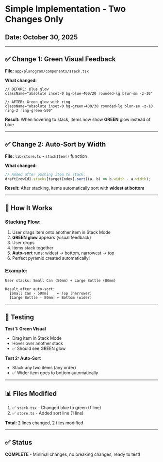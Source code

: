 # Simple Implementation - Two Changes Only

## Date: October 30, 2025

---

## ✅ Change 1: Green Visual Feedback

**File:** `app/planogram/components/stack.tsx`

**What changed:**
```tsx
// BEFORE: Blue glow
className="absolute inset-0 bg-blue-400/20 rounded-lg blur-sm -z-10"

// AFTER: Green glow with ring
className="absolute inset-0 bg-green-400/30 rounded-lg blur-sm -z-10 ring-2 ring-green-500"
```

**Result:** When hovering to stack, items now show **GREEN** glow instead of blue

---

## ✅ Change 2: Auto-Sort by Width

**File:** `lib/store.ts` - `stackItem()` function

**What changed:**
```typescript
// Added after pushing item to stack:
draft[rowId].stacks[targetIndex].sort((a, b) => b.width - a.width);
```

**Result:** After stacking, items automatically sort with **widest at bottom**

---

## 📝 How It Works

### Stacking Flow:
1. User drags item onto another item in Stack Mode
2. **GREEN glow** appears (visual feedback)
3. User drops
4. Items stack together
5. **Auto-sort** runs: widest → bottom, narrowest → top
6. Perfect pyramid created automatically!

### Example:
```
User stacks: Small Can (50mm) + Large Bottle (80mm)

Result after auto-sort:
  [Small Can - 50mm]    ← Top (narrower)
  [Large Bottle - 80mm] ← Bottom (wider)
```

---

## 🧪 Testing

**Test 1: Green Visual**
- Drag item in Stack Mode
- Hover over another stack
- ✅ Should see GREEN glow

**Test 2: Auto-Sort**
- Stack any two items (any order)
- ✅ Wider item goes to bottom automatically

---

## 📊 Files Modified

1. ✅ `stack.tsx` - Changed blue to green (1 line)
2. ✅ `store.ts` - Added sort line (1 line)

**Total:** 2 lines changed, 2 files modified

---

## ✅ Status

**COMPLETE** - Minimal changes, no breaking changes, ready to test!
